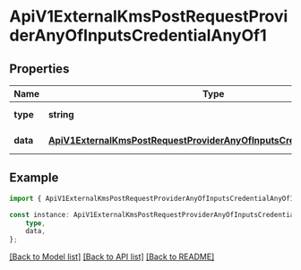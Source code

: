 # ApiV1ExternalKmsPostRequestProviderAnyOfInputsCredentialAnyOf1


## Properties

Name | Type | Description | Notes
------------ | ------------- | ------------- | -------------
**type** | **string** |  | [default to undefined]
**data** | [**ApiV1ExternalKmsPostRequestProviderAnyOfInputsCredentialAnyOf1Data**](ApiV1ExternalKmsPostRequestProviderAnyOfInputsCredentialAnyOf1Data.md) |  | [default to undefined]

## Example

```typescript
import { ApiV1ExternalKmsPostRequestProviderAnyOfInputsCredentialAnyOf1 } from './api';

const instance: ApiV1ExternalKmsPostRequestProviderAnyOfInputsCredentialAnyOf1 = {
    type,
    data,
};
```

[[Back to Model list]](../README.md#documentation-for-models) [[Back to API list]](../README.md#documentation-for-api-endpoints) [[Back to README]](../README.md)
